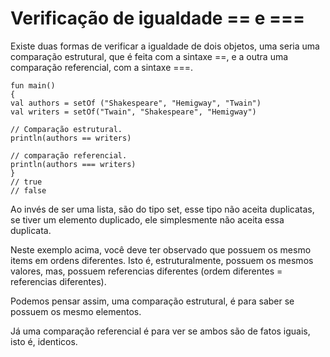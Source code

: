 # Verificação de igualdade == e ===
  Existe duas formas de verificar a igualdade de dois objetos, uma seria uma comparação estrutural, 
  que é feita com a sintaxe ==, e a outra uma comparação referencial, com a sintaxe ===.

    
        
    fun main()
    {
    val authors = setOf ("Shakespeare", "Hemigway", "Twain")
    val writers = setOf("Twain", "Shakespeare", "Hemigway")
    
    // Comparação estrutural.
    println(authors == writers)

    // comparação referencial.
    println(authors === writers)
    }  
    // true
    // false

Ao invés de ser uma lista, são do tipo set, esse tipo não aceita duplicatas, se tiver um elemento duplicado,
ele simplesmente não aceita essa duplicata. 

Neste exemplo acima, você deve ter observado que possuem os mesmo items em ordens diferentes. 
Isto é, estruturalmente, possuem os mesmos valores, mas, possuem referencias diferentes (ordem diferentes = referencias 
diferentes). 

Podemos pensar assim, uma comparação estrutural, é para saber se possuem os mesmo elementos. 

Já uma comparação referencial é para ver se ambos são de fatos iguais, isto é, identicos.

